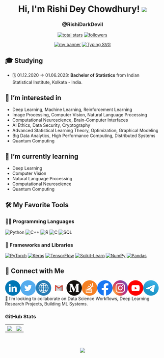 <h1 align="center">
Hi, I'm Rishi Dey Chowdhury!
  <img src="https://media.giphy.com/media/hvRJCLFzcasrR4ia7z/giphy.gif" width="30"></h1> 
<h3 align="center">@RishiDarkDevil</h3> 

<p align="center">
  <a href="https://github.com/RishiDarkDevil?tab=repositories&sort=stargazers">
    <img alt="total stars" title="Total stars on GitHub" src="https://custom-icon-badges.demolab.com/github/stars/RishiDarkDevil?color=55960c&style=for-the-badge&labelColor=488207&logo=star"/></a>
  <a href="https://github.com/RishiDarkDevil?tab=followers">
    <img alt="followers" title="Follow me on Github" src="https://custom-icon-badges.demolab.com/github/followers/RishiDarkDevil?color=236ad3&labelColor=1155ba&style=for-the-badge&logo=person-add&label=Follow&logoColor=white"/></a>
</p>

<p align="center">
  <a href="https://rishidarkdevil.github.io/" target="_blank" rel="noreferrer"><img src="https://user-images.githubusercontent.com/52328147/192350589-c7164d50-a563-4405-9ee8-3a8e9efbeacc.png" alt="my banner"></a>
  <a href="https://git.io/typing-svg"><img src="https://readme-typing-svg.demolab.com?font=Fira+Code&pause=1000&center=true&width=435&lines=Machine+Learning;Deep+Learning;Computer+Vision;Natural+Language+Processing;Computational+Neuroscience;Data+Security;Quantum+Computing" alt="Typing SVG" /></a>
</p> 

## 🎓 Studying
  - 🗓 01.12.2020 → 01.06.2023: **Bachelor of Statistics** from Indian Statistical Institute, Kolkata - India.
## 👀 I’m interested in
  - Deep Learning, Machine Learning, Reinforcement Learning 
  - Image Processing, Computer Vision, Natural Language Processing
  - Computational Neuroscience, Brain-Computer Interfaces
  - AI Ethics, Data Security, Cryptography  
  - Advanced Statistical Learning Theory, Optimization, Graphical Modeling
  - Big Data Analytics, High Performance Computing, Distributed Systems
  - Quantum Computing
## 🌱 I’m currently learning 
  - Deep Learning
  - Computer Vision
  - Natural Language Processing
  - Computational Neuroscience
  - Quantum Computing

## 🛠️ My Favorite Tools

### 👨‍💻 Programming Languages

<p>
<img alt="Python" src="https://img.shields.io/badge/Python%20-%2314354C.svg?logo=python&logoColor=white">
<img alt="C++" src="https://img.shields.io/badge/C++%20-%2300599C.svg?logo=c%2B%2B&logoColor=white">
<img alt="R" src="https://img.shields.io/badge/R%20-%2300599C.svg?logo=R&logoColor=white">
<img alt="C" src="https://img.shields.io/badge/C%20-%232370ED.svg?logo=c&logoColor=white">
<img alt="SQL" src="https://img.shields.io/badge/SQL%20-%23025E8C.svg?logo=amazon-dynamodb&logoColor=white">

### 🧰 Frameworks and Libraries

<p>
    <a href="#"><img alt="PyTorch" src="https://img.shields.io/badge/PyTorch%20-%23DC143C.svg?logo=PyTorch&logoColor=white"></a>
    <a href="#"><img alt="Keras" src="https://img.shields.io/badge/Keras%20-%23D00000.svg?logo=Keras&logoColor=white"></a>
    <a href="#"><img alt="TensorFlow" src="https://img.shields.io/badge/TensorFlow%20-%23FF6F00.svg?logo=TensorFlow&logoColor=white"></a>
    <a href="#"><img alt="Scikit-Learn" src="https://img.shields.io/badge/scikitlearn%20-%23C2DFFF.svg?logo=scikit-learn&logoColor=blue"></a>
    <a href="#"><img alt="NumPy" src="https://img.shields.io/badge/Numpy%20-%23013243.svg?logo=numpy&logoColor=white"></a>
    <a href="#"><img alt="Pandas" src="https://img.shields.io/badge/Pandas%20-%23150458.svg?logo=pandas&logoColor=white"></a>
</p>

## 🤝 Connect with Me

<a href="https://www.linkedin.com/in/rishi-dey-chowdhury/"><img align="left" src="https://raw.githubusercontent.com/RishiDarkDevil/RishiDarkDevil/main/SVG/Color/LinkedIN.svg" alt="Rishi Dey Chowdhury | LinkedIn" width="50px"/></a>
<a href="https://twitter.com/rishidarkdevil"><img align="left" src="https://raw.githubusercontent.com/RishiDarkDevil/RishiDarkDevil/main/SVG/Color/Twitter.svg" alt="Rishi Dey Chowdhury | Twitter" width="50px"/></a>
<a href="https://rishidarkdevil.github.io/"><img align="left" src="https://raw.githubusercontent.com/RishiDarkDevil/RishiDarkDevil/main/SVG/Color/WWW.svg" alt="Rishi Dey Chowdhury | Website" width="50px"/></a>
<a href="mailto: rishi8001100192@gmail.com"><img align="left" src="https://raw.githubusercontent.com/RishiDarkDevil/RishiDarkDevil/main/SVG/Color/Gmail.svg" alt="Rishi Dey Chowdhury | Gmail" width="50px"/></a>
<a href="https://medium.com/@rishidarkdevil"><img align="left" src="https://raw.githubusercontent.com/RishiDarkDevil/RishiDarkDevil/main/SVG/Color/Medium.svg" alt="Rishi Dey Chowdhury | Medium" width="50px"/></a>
<a href="https://stackoverflow.com/users/15240549/rishi-dey-chowdhury"><img align="left" src="https://raw.githubusercontent.com/RishiDarkDevil/RishiDarkDevil/main/SVG/Color/Stackoverflow.svg" alt="Rishi Dey Chowdhury | StackOverflow" width="50px"/></a>
<a href="https://www.facebook.com/rishi.deychowdhury/"><img align="left" src="https://raw.githubusercontent.com/RishiDarkDevil/RishiDarkDevil/main/SVG/Color/Facebook.svg" alt="Rishi Dey Chowdhury | Facebook" width="50px"/></a>
<a href="https://www.instagram.com/rishidarkdevil/"><img align="left" src="https://raw.githubusercontent.com/RishiDarkDevil/RishiDarkDevil/main/SVG/Color/Instagram.svg" alt="Rishi Dey Chowdhury | Instagram" width="50px"/></a>
<a href="https://www.youtube.com/channel/UCiOcFWpy2TxZE8hXK4dQ-Wg"><img align="left" src="https://raw.githubusercontent.com/RishiDarkDevil/RishiDarkDevil/main/SVG/Color/Youtube.svg" alt="Rishi Dey Chowdhury | YouTube" width="50px"/></a>
<a href="https://t.me/RishiDarkDevil"><img align="left" src="https://raw.githubusercontent.com/RishiDarkDevil/RishiDarkDevil/main/SVG/Color/Telegram.svg" alt="Rishi Dey Chowdhury | Telegram" width="50px"/></a>
</br></br></br>
💞️ I’m looking to collaborate on Data Science Workflows, Deep Learning Research Projects, Building ML Systems.

### GitHub Stats
<table class="center" style="width:100%;">
  <tr>
    <td align="center">
  <img align="center" src="https://github-readme-stats.vercel.app/api?username=rishidarkdevil&count_private=true&show_icons=true&theme=algolia&hide_border=true" />
    </td>
    <td align="center">
  <img align="center" src="http://github-readme-streak-stats.herokuapp.com/?user=RishiDarkDevil&theme=radical&date_format=M%20j%5B%2C%20Y%5D&ring=ff3068&fire=ff3068&sideNums=ff3068">
</td>
  </tr>
</table>

<h1 align="center">
  <img align="center" src="https://github-readme-stats.vercel.app/api/top-langs/?username=rishidarkdevil&hide=html&langs_count=10&theme=algolia&hide_border=true" />
</h1>

<!---
RishiDarkDevil/RishiDarkDevil is a ✨ special ✨ repository because its `README.md` (this file) appears on your GitHub profile.
You can click the Preview link to take a look at your changes.
--->
